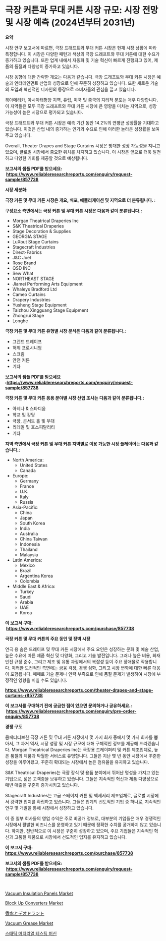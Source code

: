 <p><h1>극장 커튼과 무대 커튼 시장 규모: 시장 전망 및 시장 예측 (2024년부터 2031년)</h1></p><p><strong>요약</strong></p>
<p><p>시장 연구 보고서에 따르면, 극장 드래프트와 무대 커튼 시장은 현재 시장 상황에 따라 특정합니다. 이 시장은 다양한 패턴과 색상의 극장 드래프트와 무대 커튼에 대한 수요가 증가하고 있습니다. 또한 업계 내에서 자동화 및 기술 혁신이 빠르게 진행되고 있어, 제품의 품질과 다양성이 증가하고 있습니다. </p><p>시장 동향에 대한 간략한 개요는 다음과 같습니다. 극장 드래프트와 무대 커튼 시장은 예술과 엔터테인먼트 산업의 성장으로 인해 꾸준히 성장하고 있습니다. 또한 새로운 기술의 도입과 혁신적인 디자인의 등장으로 소비자들의 관심을 끌고 있습니다.</p><p>북아메리카, 아시아태평양 지역, 유럽, 미국 및 중국의 지리적 분포는 매우 다양합니다. 이 지역들은 모두 극장 드래프트와 무대 커튼 시장에 큰 영향을 미치는 지역으로, 성장 가능성이 높은 시장으로 평가되고 있습니다.</p><p>극장 드래프트와 무대 커튼 시장은 예측 기간 동안 14.2%의 연평균 성장률을 기대하고 있습니다. 이것은 산업 내의 증가하는 인기와 수요로 인해 이러한 놀라운 성장률을 보여주고 있습니다.</p><p>Overall, Theater Drapes and Stage Curtains 시장은 방대한 성장 가능성을 지니고 있으며, 글로벌 시장에서 중요한 위치를 차지하고 있습니다. 이 시장은 앞으로 더욱 발전하고 다양한 기회를 제공할 것으로 예상됩니다.</p></p>
<p><strong>보고서의 샘플 PDF를 받으세요: &nbsp;<a href="https://www.reliableresearchreports.com/enquiry/request-sample/857738">https://www.reliableresearchreports.com/enquiry/request-sample/857738</a></strong></p>
<p><strong>시장 세분화:</strong></p>
<p><strong> 극장 커튼 및 무대 커튼 시장은 개요, 배포, 애플리케이션 및 지역으로 더 분류됩니다. :</strong></p>
<p><strong>구성요소 측면에서는 극장 커튼 및 무대 커튼 시장은 다음과 같이 분류됩니다.:</strong></p>
<p><ul><li>Morgan Theatrical Draperies Inc</li><li>S&K Theatrical Draperies</li><li>Stage Decoration & Supplies</li><li>GEORGIA STAGE</li><li>LuXout Stage Curtains</li><li>Stagecraft Industries</li><li>Direct-Fabrics</li><li>J&C Joel</li><li>Rose Brand</li><li>QSD INC</li><li>Sew What</li><li>NORTHEAST STAGE</li><li>Jiamei Performing Arts Equipment</li><li>Whaleys Bradford Ltd</li><li>Cameo Curtains</li><li>Drapery Industries</li><li>Yusheng Stage Equipment</li><li>Taizhou Xingguang Stage Equipment</li><li>Zhongrui Stage</li><li>Longhe</li></ul></p>
<p><strong> 극장 커튼 및 무대 커튼 유형별 시장 분석은 다음과 같이 분류됩니다.:</strong></p>
<p><ul><li>그랜드 드레이프</li><li>허위 프로시니엄</li><li>스크림</li><li>안전 커튼</li><li>기타</li></ul></p>
<p><strong>보고서의 샘플 PDF를 받으세요 :<a href="https://www.reliableresearchreports.com/enquiry/request-sample/857738">https://www.reliableresearchreports.com/enquiry/request-sample/857738</a></strong></p>
<p><strong> 극장 커튼 및 무대 커튼 응용 분야별 시장 산업 조사는 다음과 같이 분류됩니다.:</strong></p>
<p><ul><li>아레나 & 스타디움</li><li>학교 및 강당</li><li>극장, 콘서트 홀 및 무대</li><li>리테일 및 호스피탈리티</li><li>기타</li></ul></p>
<p><strong>지역 측면에서 극장 커튼 및 무대 커튼 지역별로 이용 가능한 시장 플레이어는 다음과 같습니다.:</strong></p>
<p><ul>
    <li>
        North America:
        <ul>
            <li>United States</li>
            <li>Canada</li>
        </ul>
    </li>
    <li>
        Europe:
        <ul>
            <li>Germany</li>
            <li>France</li>
            <li>U.K.</li>
            <li>Italy</li>
            <li>Russia</li>
        </ul>
    </li>
    <li>
        Asia-Pacific:
        <ul>
            <li>China</li>
            <li>Japan</li>
            <li>South Korea</li>
            <li>India</li>
            <li>Australia</li>
            <li>China Taiwan</li>
            <li>Indonesia</li>
            <li>Thailand</li>
            <li>Malaysia</li>
        </ul>
    </li>
    <li>
        Latin America:
        <ul>
            <li>Mexico</li>
            <li>Brazil</li>
            <li>Argentina Korea</li>
            <li>Colombia</li>
        </ul>
    </li>
    <li>
        Middle East & Africa:
        <ul>
            <li>Turkey</li>
            <li>Saudi</li>
            <li>Arabia</li>
            <li>UAE</li>
            <li>Korea</li>
        </ul>
    </li>
    </ul></p>
<p><strong>이 보고서 구매: &nbsp;<a href="https://www.reliableresearchreports.com/purchase/857738">https://www.reliableresearchreports.com/purchase/857738</a></strong></p>
<p><strong>극장 커튼 및 무대 커튼의 주요 동인 및 장벽 시장</strong></p>
<p><p>연극 용 숨은 드레이프 및 무대 커튼 시장에서 주요 요인은 성장하는 문화 및 예술 산업, 높은 수요에 따른 제품 혁신 및 다양화, 그리고 기술 발전입니다. 그러나 높은 비용, 화재 안전 규정 준수, 그리고 제조 및 유통 과정에서의 복잡성 등이 주요 장애물로 작용합니다. 이러한 도전적인 측면에는 금융 걱정, 경쟁 심화, 그리고 시장 변화에 대한 빠른 대응이 포함됩니다. 때때로 기술 문제나 인력 부족으로 인해 품질 문제가 발생하여 시장에 부정적인 영향을 미칠 수도 있습니다.</p></p>
<p><strong><a href="https://www.reliableresearchreports.com/theater-drapes-and-stage-curtains-r857738">https://www.reliableresearchreports.com/theater-drapes-and-stage-curtains-r857738</a></strong></p>
<p><strong>이 보고서를 구매하기 전에 궁금한 점이 있으면 문의하거나 공유하세요.: &nbsp;<a href="https://www.reliableresearchreports.com/enquiry/pre-order-enquiry/857738">https://www.reliableresearchreports.com/enquiry/pre-order-enquiry/857738</a></strong></p>
<p><strong>경쟁 구도</strong></p>
<p><p>콤페티티브한 극장 커튼 및 무대 커튼 시장에서 몇 가지 회사 중에서 몇 가지 회사를 뽑아서, 그 과거 역사, 시장 성장 및 시장 규모에 대해 구체적인 정보를 제공해 드리겠습니다. Morgan Theatrical Draperies Inc는 극장용 드레이퍼리 및 커튼 제조업체로, 높은 품질의 제품과 탁월한 서비스로 유명합니다. 그들은 지난 몇 년 동안 시장에서 꾸준한 성장을 이루어왔고, 꾸준히 확대되는 시장에서 높은 점유율을 유지하고 있습니다.</p><p>S&K Theatrical Draperies는 극장 장식 및 용품 분야에서 뛰어난 명성을 가지고 있는 기업으로, 넓은 고객층을 보유하고 있습니다. 그들은 지속적인 혁신과 제품 다양성으로 매년 매출을 꾸준히 증가시키고 있습니다.</p><p>Stagecraft Industries는 고급 스테이지 커튼 및 액세서리 제조업체로, 글로벌 시장에서 강력한 입지를 확립하고 있습니다. 그들은 업계의 선도적인 기업 중 하나로, 지속적인 연구 및 개발을 통해 시장에서 성장하고 있습니다.</p><p>이 중 일부 회사들의 영업 수익은 주로 비공개 정보로, 대부분의 기업들은 매우 경쟁적인 시장에서 활발한 비즈니스를 운영하고 있기 때문에 정확한 수치를 공개하지 않고 있습니다. 하지만, 전반적으로 이 시장은 꾸준히 성장하고 있으며, 주요 기업들은 지속적인 혁신과 고품질 제품으로 시장에서 선도적인 입지를 유지하고 있습니다.</p></p>
<p><strong>이 보고서 구매: &nbsp; <a href="https://www.reliableresearchreports.com/purchase/857738">https://www.reliableresearchreports.com/purchase/857738</a></strong></p>
<p><strong>보고서의 샘플 PDF를 받으세요: &nbsp;<a href="https://www.reliableresearchreports.com/enquiry/request-sample/857738">https://www.reliableresearchreports.com/enquiry/request-sample/857738</a></strong><strong></strong></p>
<p>&nbsp;</p>
<p><p><a href="https://issuu.com/reportprime-2/docs/vacuum-insulation-panels-market-size-2030.pptx">Vacuum Insulation Panels Market</a></p><p><a href="https://frill-swim-3cd.notion.site/Block-Up-Converters-Market-Trends-Forecast-and-Competitive-Analysis-to-2031-7b9641151699436baaf43ecb09237f3e">Block Up Converters Market</a></p><p><a href="https://github.com/CloydAbbott2023/Market-Research-Report-List-1/blob/main/714094823904.md">香水とデオドラント</a></p><p><a href="https://issuu.com/reportprime-2/docs/vacuum-grease-market-size-2030.pptx">Vacuum Grease Market</a></p><p><a href="https://github.com/Howaoole34545/Market-Research-Report-List-1/blob/main/605824421612.md">스태틱 머티리얼 테스팅 머신</a></p></p>